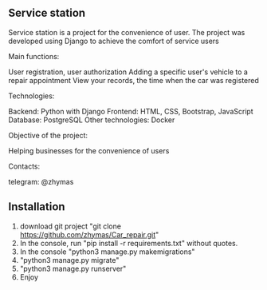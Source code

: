 ## Service station

Service station is a project for the convenience of user. The project was developed using Django to achieve the comfort of service users

Main functions:

User registration, user authorization
Adding a specific user's vehicle to a repair appointment
View your records, the time when the car was registered

Technologies:

Backend: Python with Django
Frontend: HTML, CSS, Bootstrap, JavaScript
Database: PostgreSQL
Other technologies: Docker

Objective of the project:

Helping businesses for the convenience of users

Contacts:

telegram: @zhymas

## Installation
1. download git project "git clone https://github.com/zhymas/Car_repair.git"
2. In the console, run "pip install -r requirements.txt" without quotes.
3. In the console "python3 manage.py makemigrations"
4. "python3 manage.py migrate"
5. "python3 manage.py runserver"
6. Enjoy
